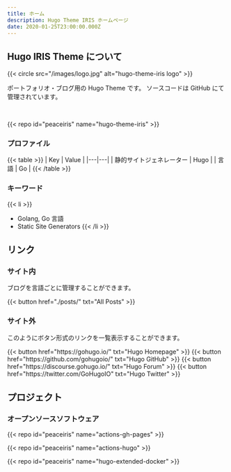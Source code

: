 ```yaml
---
title: ホーム
description: Hugo Theme IRIS ホームページ
date: 2020-01-25T23:00:00.000Z
---
```




## Hugo IRIS Theme について

{{< circle src="/images/logo.jpg" alt="hugo-theme-iris logo" >}}

ポートフォリオ・ブログ用の Hugo Theme です。
ソースコードは GitHub にて管理されています。

<br>

{{< repo id="peaceiris" name="hugo-theme-iris" >}}

### プロファイル

{{< table >}}
| Key | Value |
|---|---|
| 静的サイトジェネレーター | Hugo |
| 言語 | Go |
{{< /table >}}

### キーワード

{{< li >}}
- Golang, Go 言語
- Static Site Generators
{{< /li >}}



## リンク

### サイト内

ブログを言語ごとに管理することができます。

<div class="buttons">
  {{< button href="./posts/" txt="All Posts" >}}
</div>

### サイト外

このようにボタン形式のリンクを一覧表示することができます。

<div class="buttons">
  {{< button href="https://gohugo.io/" txt="Hugo Homepage" >}}
  {{< button href="https://github.com/gohugoio/" txt="Hugo GitHub" >}}
  {{< button href="https://discourse.gohugo.io/" txt="Hugo Forum" >}}
  {{< button href="https://twitter.com/GoHugoIO" txt="Hugo Twitter" >}}
</div>



## プロジェクト

### オープンソースソフトウェア

{{< repo id="peaceiris" name="actions-gh-pages" >}}

{{< repo id="peaceiris" name="actions-hugo" >}}

{{< repo id="peaceiris" name="hugo-extended-docker" >}}




<!-- Internal References -->
<!-- External References -->
